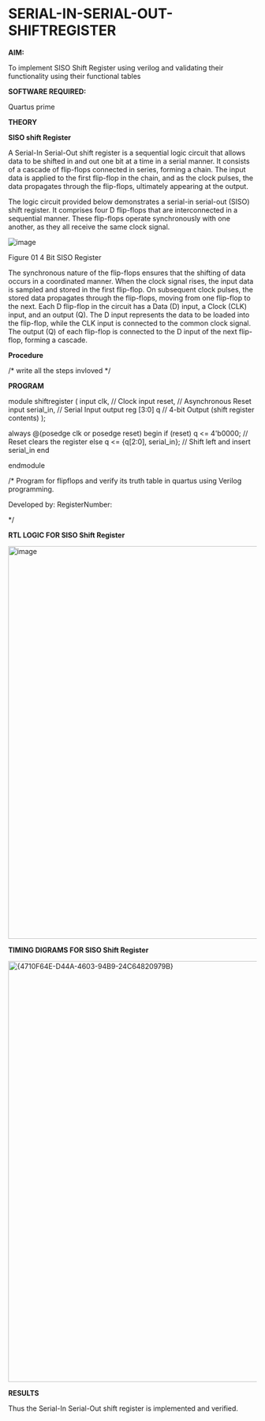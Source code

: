# SERIAL-IN-SERIAL-OUT-SHIFTREGISTER

**AIM:**

To implement  SISO Shift Register using verilog and validating their functionality using their functional tables

**SOFTWARE REQUIRED:**

Quartus prime

**THEORY**

**SISO shift Register**

A Serial-In Serial-Out shift register is a sequential logic circuit that allows data to be shifted in and out one bit at a time in a serial manner. It consists of a cascade of flip-flops connected in series, forming a chain. The input data is applied to the first flip-flop in the chain, and as the clock pulses, the data propagates through the flip-flops, ultimately appearing at the output.

The logic circuit provided below demonstrates a serial-in serial-out (SISO) shift register. It comprises four D flip-flops that are interconnected in a sequential manner. These flip-flops operate synchronously with one another, as they all receive the same clock signal.

![image](https://github.com/naavaneetha/SERIAL-IN-SERIAL-OUT-SHIFTREGISTER/assets/154305477/e81c4072-37f9-46c6-8145-566764b74c3a)

Figure 01 4 Bit SISO Register

The synchronous nature of the flip-flops ensures that the shifting of data occurs in a coordinated manner. When the clock signal rises, the input data is sampled and stored in the first flip-flop. On subsequent clock pulses, the stored data propagates through the flip-flops, moving from one flip-flop to the next.
Each D flip-flop in the circuit has a Data (D) input, a Clock (CLK) input, and an output (Q). The D input represents the data to be loaded into the flip-flop, while the CLK input is connected to the common clock signal. The output (Q) of each flip-flop is connected to the D input of the next flip-flop, forming a cascade.

**Procedure**

/* write all the steps invloved */

**PROGRAM**

module shiftregister (
    input clk,        // Clock
    input reset,      // Asynchronous Reset
    input serial_in,  // Serial Input
    output reg [3:0] q // 4-bit Output (shift register contents)
);

always @(posedge clk or posedge reset) begin
    if (reset)
        q <= 4'b0000;               // Reset clears the register
    else
        q <= {q[2:0], serial_in};   // Shift left and insert serial_in
end

endmodule

/* Program for flipflops and verify its truth table in quartus using Verilog programming.

Developed by: RegisterNumber:

*/

**RTL LOGIC FOR SISO Shift Register**

<img width="1778" height="795" alt="image" src="https://github.com/user-attachments/assets/7a1c6c49-9e84-4b8f-b08a-b05d213459b5" />


**TIMING DIGRAMS FOR SISO Shift Register**

<img width="1324" height="852" alt="{4710F64E-D44A-4603-94B9-24C64820979B}" src="https://github.com/user-attachments/assets/a6777f7e-4e6f-4b5a-9401-aefa878c4665" />


**RESULTS**

Thus the Serial-In Serial-Out shift register is implemented and verified.
